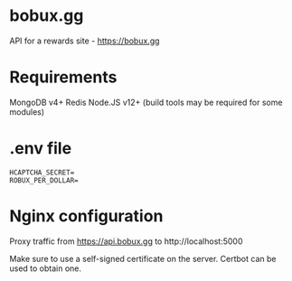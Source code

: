 # bobux.gg
API for a rewards site - https://bobux.gg

# Requirements

MongoDB v4+
Redis
Node.JS v12+ (build tools may be required for some modules)

# .env file

```
HCAPTCHA_SECRET=
ROBUX_PER_DOLLAR=
```

# Nginx configuration

Proxy traffic from https://api.bobux.gg to http://localhost:5000

Make sure to use a self-signed certificate on the server.
Certbot can be used to obtain one.
